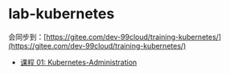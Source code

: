 # lab-kubernetes

会同步到：[https://gitee.com/dev-99cloud/training-kubernetes/](https://gitee.com/dev-99cloud/training-kubernetes/)

- [课程 01: Kubernetes-Administration](doc/class-01-Kubernetes-Administration.md)

